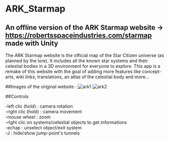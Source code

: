 # ARK_Starmap
## An offline version of the ARK Starmap website -> https://robertsspaceindustries.com/starmap made with Unity 
The ARK Starmap website is the official map of the Star Citizen universe (as planned by the lore). It includes all the known star systems and their celestial bodies in a 3D environment for everyone to explore. 
This app is a remake of this website with the goal of adding more features like concept-arts, wiki links, translations, an atlas of the celestial body and more...

##Images of the original website :
![ark1](https://user-images.githubusercontent.com/59451933/172583990-e6894220-0536-4e65-8aff-2271513756a6.png)
![ark2](https://user-images.githubusercontent.com/59451933/172584001-04cd6307-dde5-435f-9887-757195d207e8.png)

##Controls

-left clic (hold) : camera rotation <br/>
-right clic (hold) : camera movement <br/>
-mouse wheel : zoom <br/>
-right clic on systems/celestial objects to get informations <br/>
-echap : unselect object/exit system <br/>
-J : hide/show jump-point's tunnels
